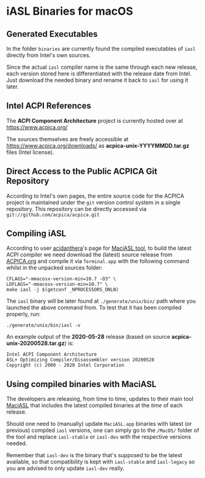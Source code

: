 # iASL Binaries for macOS

## Generated Executables

In the folder `binaries` are currently found the compiled executables of `iasl` directly from Intel's own sources.

Since the actual `iasl` compiler name is the same through each new release, each version stored here is differentiated with the release date from Intel. Just download the needed binary and rename it back to `iasl` for using it later.

## Intel ACPI References

The **ACPI Component Architecture** project is currently hosted over at https://www.acpica.org/<br/>

The sources themselves are freely accessible at https://www.acpica.org/downloads/ as **acpica-unix-YYYYMMDD.tar.gz** files (Intel license).

## Direct Access to the Public ACPICA Git Repository

According to Intel's own pages, the entire source code for the ACPICA project is maintained under the `git` version control system in a single repository. This repository can be directly accessed via `git://github.com/acpica/acpica.git`

## Compiling iASL

According to user [acidanthera](https://github.com/acidanthera)'s page for [MaciASL tool](https://github.com/acidanthera/MaciASL), to build the latest ACPI compiler we need download the (latest) source release from [ACPICA.org](https://www.acpica.org/downloads/) and compile it via `Terminal.app` with the following command whilst in the unpacked sources folder:
```
CFLAGS="-mmacosx-version-min=10.7 -O3" \
LDFLAGS="-mmacosx-version-min=10.7" \
make iasl -j $(getconf _NPROCESSORS_ONLN)
```
The `iasl` binary will be later found at `./generate/unix/bin/` path where you launched the above command from. To test that it has been compiled properly, run:

`./generate/unix/bin/iasl -v`

An example output of the **2020-05-28** release (based on source **acpica-unix-20200528.tar.gz**) is:
```
Intel ACPI Component Architecture
ASL+ Optimizing Compiler/Disassembler version 20200528
Copyright (c) 2000 - 2020 Intel Corporation
```

## Using compiled binaries with MaciASL

The developers are releasing, from time to time, updates to their main tool [MaciASL](https://github.com/acidanthera/MaciASL/releases) that includes the latest compiled binaries at the _time_ of each release.

Should one need to (manually) update `MaciASL.app` binaries with latest (or previous) compiled `iasl` versions, one can simply go to the `/MacOS/` folder of the tool and replace `iasl-stable` or `iasl-dev` with the respective versions needed.

Remember that `iasl-dev` is the binary that's supposed to be the latest available, so that compatibility is kept with `iasl-stable` and `iasl-legacy` so you are advised to only update `iasl-dev` really.

